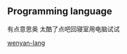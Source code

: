 ## Programming language
有点意思奥
太酷了点吧回寝室用电脑试试

[wenyan-lang](https://github.com/LingDong-/wenyan-lang)
